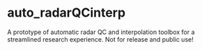 # auto_radarQCinterp

A prototype of automatic radar QC and interpolation toolbox for a streamlined research experience.
Not for release and public use!
